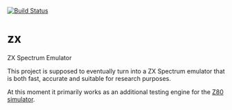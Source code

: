 [![Build Status](https://travis-ci.org/kosarev/zx.svg?branch=master)](https://travis-ci.org/kosarev/zx)

# zx
ZX Spectrum Emulator

This project is supposed to eventually turn into a ZX Spectrum emulator that is
both fast, accurate and suitable for research purposes.

At this moment it primarily works as an additional testing engine for the
[Z80 simulator](https://github.com/kosarev/z80).
